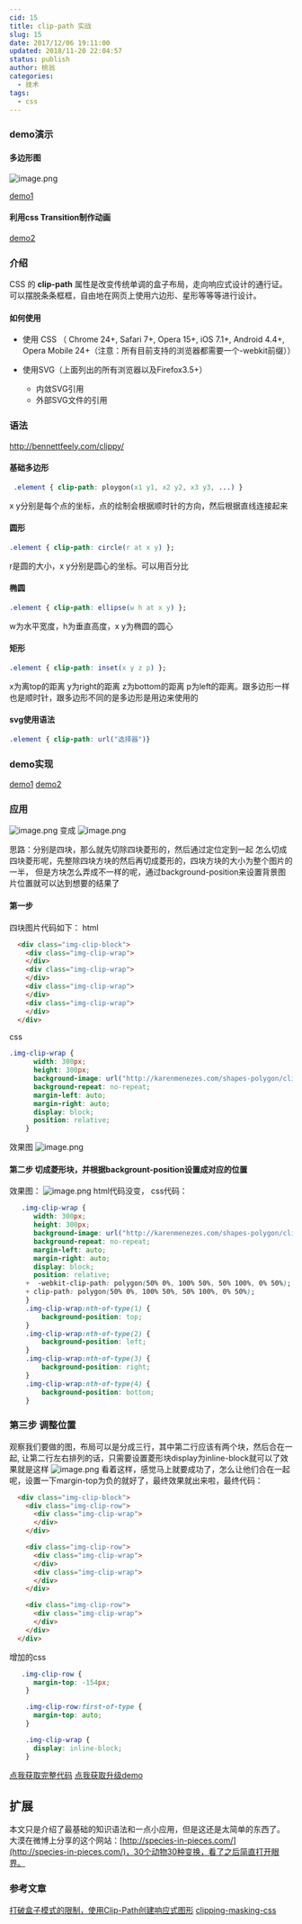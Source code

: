 ```yaml
---
cid: 15
title: clip-path 实战
slug: 15
date: 2017/12/06 19:11:00
updated: 2018/11-20 22:04:57
status: publish
author: 桃翁
categories: 
  - 技术
tags: 
  - css
---
```



### demo演示
#### 多边形图
![image.png](http://upload-images.jianshu.io/upload_images/2974893-23031feaabbb7c38.png?imageMogr2/auto-orient/strip%7CimageView2/2/w/1240)


<!--more-->


[demo1](https://crazylxr.github.io/blog-demos/css/clip-path/demo1.html)
#### 利用css Transition制作动画
[demo2](https://crazylxr.github.io/blog-demos/css/clip-path/demo2.html)
### 介绍
CSS 的 **clip-path** 属性是改变传统单调的盒子布局，走向响应式设计的通行证。可以摆脱条条框框，自由地在网页上使用六边形、星形等等等进行设计。

#### 如何使用
- 使用 CSS （ Chrome 24+, Safari 7+, Opera 15+, iOS 7.1+, Android 4.4+, Opera Mobile 24+（注意：所有目前支持的浏览器都需要一个-webkit前缀））

-  使用SVG（上面列出的所有浏览器以及Firefox3.5+）
     - 内敛SVG引用
     - 外部SVG文件的引用
### 语法
http://bennettfeely.com/clippy/
#### 基础多边形
```css
 .element { clip-path: ploygon(x1 y1, x2 y2, x3 y3, ...) }
```
x y分别是每个点的坐标，点的绘制会根据顺时针的方向，然后根据直线连接起来
#### 圆形
```css
.element { clip-path: circle(r at x y) };
```
r是圆的大小，x y分别是圆心的坐标。可以用百分比
#### 椭圆
```css
.element { clip-path: ellipse(w h at x y) };
```
w为水平宽度，h为垂直高度，x y为椭圆的圆心
#### 矩形
```css
.element { clip-path: inset(x y z p) };
```
x为离top的距离 y为right的距离  z为bottom的距离  p为left的距离。跟多边形一样也是顺时针，跟多边形不同的是多边形是用边来使用的

#### svg使用语法
```css
.element { clip-path: url("选择器")}
```
### demo实现
[demo1](https://github.com/crazylxr/blog-demos/blob/master/css/clip-path/demo1.html)
[demo2](https://github.com/crazylxr/blog-demos/blob/master/css/clip-path/demo2.html)
### 应用
![image.png](http://upload-images.jianshu.io/upload_images/2974893-00fd6d2352dc3f09.png?imageMogr2/auto-orient/strip%7CimageView2/2/w/1240)
变成
![image.png](http://upload-images.jianshu.io/upload_images/2974893-a580be545d0d8815.png?imageMogr2/auto-orient/strip%7CimageView2/2/w/1240)

思路：分别是四块，那么就先切除四块菱形的，然后通过定位定到一起
怎么切成四块菱形呢，先整除四块方块的然后再切成菱形的，四块方块的大小为整个图片的一半，
但是方块怎么弄成不一样的呢，通过background-position来设置背景图片位置就可以达到想要的结果了

#### 第一步
四块图片代码如下：
html
```html
  <div class="img-clip-block">
    <div class="img-clip-wrap">
    </div>
    <div class="img-clip-wrap">
    </div>
    <div class="img-clip-wrap">
    </div>
    <div class="img-clip-wrap">
    </div>
  </div>
```
css
```css
.img-clip-wrap {
      width: 300px;
      height: 300px;
      background-image: url("http://karenmenezes.com/shapes-polygon/clip-demo.jpg");
      background-repeat: no-repeat;
      margin-left: auto;
      margin-right: auto;
      display: block;
      position: relative;
    }
```
效果图
![image.png](http://upload-images.jianshu.io/upload_images/2974893-eecc439834e40a2b.png?imageMogr2/auto-orient/strip%7CimageView2/2/w/1240)
#### 第二步 切成菱形块，并根据backgrount-position设置成对应的位置
效果图：
![image.png](http://upload-images.jianshu.io/upload_images/2974893-6548ee0cb7f96ee4.png?imageMogr2/auto-orient/strip%7CimageView2/2/w/1240)
html代码没变，
css代码：
```css
   .img-clip-wrap {
      width: 300px;
      height: 300px;
      background-image: url("http://karenmenezes.com/shapes-polygon/clip-demo.jpg");
      background-repeat: no-repeat;
      margin-left: auto;
      margin-right: auto;
      display: block;
      position: relative;
    +  -webkit-clip-path: polygon(50% 0%, 100% 50%, 50% 100%, 0% 50%);
    + clip-path: polygon(50% 0%, 100% 50%, 50% 100%, 0% 50%);
    }
    .img-clip-wrap:nth-of-type(1) {
        background-position: top;
    }
    .img-clip-wrap:nth-of-type(2) {
        background-position: left;
    }
    .img-clip-wrap:nth-of-type(3) {
        background-position: right;
    }
    .img-clip-wrap:nth-of-type(4) {
        background-position: bottom;
    }
```
### 第三步 调整位置
观察我们要做的图，布局可以是分成三行，其中第二行应该有两个块，然后合在一起, 让第二行左右排列的话，只需要设置菱形块display为inline-block就可以了效果就是这样
![image.png](http://upload-images.jianshu.io/upload_images/2974893-2e80e906b65e0c82.png?imageMogr2/auto-orient/strip%7CimageView2/2/w/1240)
看着这样，感觉马上就要成功了，怎么让他们合在一起呢，设置一下margin-top为负的就好了，最终效果就出来啦，最终代码：
```html
  <div class="img-clip-block">
    <div class="img-clip-row">
      <div class="img-clip-wrap">
      </div>
    </div>

    <div class="img-clip-row">
      <div class="img-clip-wrap">
      </div>
      <div class="img-clip-wrap">
      </div>
    </div>

    <div class="img-clip-row">
      <div class="img-clip-wrap">
      </div>
    </div>
  </div>
```
增加的css
```css
   .img-clip-row {
      margin-top: -154px;
    }

    .img-clip-row:first-of-type {
      margin-top: auto;
    }

    .img-clip-wrap {
      display: inline-block;
    }
```

[点我获取完整代码](https://github.com/crazylxr/blog-demos/blob/master/css/clip-path/demo4.html)
[点我获取升级demo](https://crazylxr.github.io/blog-demos/css/clip-path/demo3.html)
## 扩展
本文只是介绍了最基础的知识语法和一点小应用，但是这还是太简单的东西了。
大漠在微博上分享的这个网站：[http://species-in-pieces.com/](http://species-in-pieces.com/)，30个动物30种变换，看了之后简直打开眼界。

### 参考文章
[打破盒子模式的限制，使用Clip-Path创建响应式图形](https://www.w3cplus.com/css3/creating-responsive-shapes-with-clip-path.html)
[clipping-masking-css](https://css-tricks.com/clipping-masking-css/)

